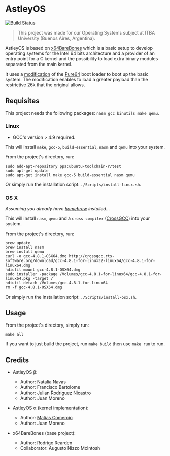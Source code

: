 # AstleyOS
[![Build Status](https://travis-ci.com/jpmrno/AstleyOS.svg?token=rrzVPFKtpAUUPF2Pp1UE&branch=master)](https://travis-ci.com/jpmrno/AstleyOS)

> This project was made for our Operating Systems subject at ITBA University (Buenos Aires, Argentina).

AstleyOS is based on [x64BareBones](https://bitbucket.org/RowDaBoat/x64barebones/) which is a basic setup to develop operating systems for the Intel 64 bits architecture and a provider of an entry point for a C kernel and the possibility to load extra binary modules separated from the main kernel.

It uses a [modification](https://github.com/jpmrno/AstleyOS/wiki/Pure64:-Modifications) of the [Pure64](https://github.com/ReturnInfinity/Pure64) boot loader to boot up the basic system. The modification enables to load a greater payload than the restrictive 26k that the original allows.

## Requisites

This project needs the following packages: `nasm gcc binutils make qemu`.

### Linux

- GCC's version > 4.9 required.

This will install `make`, `gcc-5`, `build-essential`, `nasm` and `qemu` into your system.

From the project's directory, run:

	sudo add-apt-repository ppa:ubuntu-toolchain-r/test
	sudo apt-get update
	sudo apt-get install make gcc-5 build-essential nasm qemu

Or simply run the installation script: `./Scripts/install-linux.sh`.

### OS X

*Assuming you already have [homebrew](http://brew.sh) installed...*

This will install `nasm`, `qemu` and a `cross compiler` ([CrossGCC](http://crossgcc.rts-software.org/doku.php?id=compiling_for_linux#bit_linux_binaries_for_mac_intel1)) into your system.

From the project's directory, run:

	brew update
	brew install nasm
	brew install qemu
	curl -o gcc-4.8.1-OSX64.dmg http://crossgcc.rts-software.org/download/gcc-4.8.1-for-linux32-linux64/gcc-4.8.1-for-linux64.dmg
	hdiutil mount gcc-4.8.1-OSX64.dmg
	sudo installer -package /Volumes/gcc-4.8.1-for-linux64/gcc-4.8.1-for-linux64.pkg -target /
	hdiutil detach /Volumes/gcc-4.8.1-for-linux64
	rm -f gcc-4.8.1-OSX64.dmg

Or simply run the installation script: `./Scripts/install-osx.sh`.

## Usage

From the project's directory, simply run:

	make all

If you want to just build the project, run `make build` then use `make run` to run.

## Credits

- AstleyOS β:
	- Author: Natalia Navas
	- Author: Francisco Bartolome
	- Author: Julian Rodriguez Nicastro
	- Author: Juan Moreno
	
- AstleyOS α (kernel implementation):
	- Author: [Matías Comercio](https://github.com/MatiasComercioITBA)
	- Author: Juan Moreno

- x64BareBones (base project):
	- Author: Rodrigo Rearden
	- Collaborator: Augusto Nizzo McIntosh
